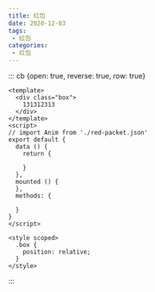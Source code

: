 ```yaml
---
title: 红包
date: 2020-12-03
tags:
 - 红包
categories: 
 - 红包
---
```



::: cb {open: true, reverse: true, row: true}

``` vue
<template>
  <div class="box">
    131312313
  </div>
</template>
<script>
// import Anim from './red-packet.json'
export default {
  data () {
    return {
      
    }
  },
  mounted () {
  },
  methods: {
    
  }
}
</script>

<style scoped>
  .box {
    position: relative;
  }
</style>

```
:::